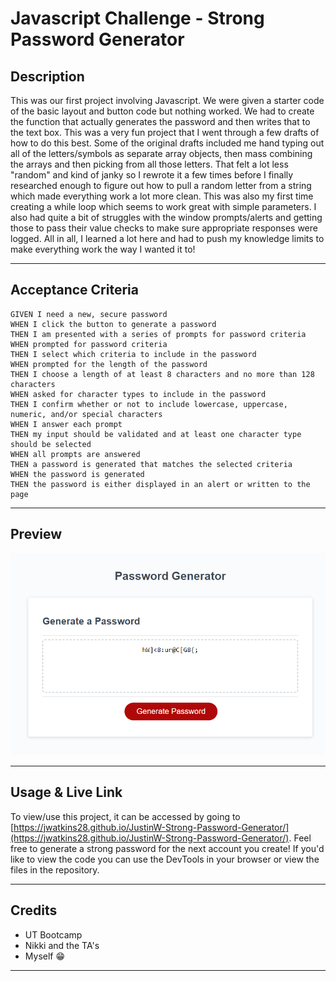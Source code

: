 # Javascript Challenge - Strong Password Generator

## **Description**

This was our first project involving Javascript. We were given a starter code of the basic layout and button code but nothing worked. We had to create the function that actually generates the password and then writes that to the text box. This was a very fun project that I went through a few drafts of how to do this best. Some of the original drafts included me hand typing out all of the letters/symbols as separate array objects, then mass combining the arrays and then picking from all those letters. That felt a lot less "random" and kind of janky so I rewrote it a few times before I finally researched enough to figure out how to pull a random letter from a string which made everything work a lot more clean. This was also my first time creating a while loop which seems to work great with simple parameters. I also had quite a bit of struggles with the window prompts/alerts and getting those to pass their value checks to make sure appropriate responses were logged. All in all, I learned a lot here and had to push my knowledge limits to make everything work the way I wanted it to! 

---

## **Acceptance Criteria**
```
GIVEN I need a new, secure password
WHEN I click the button to generate a password
THEN I am presented with a series of prompts for password criteria
WHEN prompted for password criteria
THEN I select which criteria to include in the password
WHEN prompted for the length of the password
THEN I choose a length of at least 8 characters and no more than 128 characters
WHEN asked for character types to include in the password
THEN I confirm whether or not to include lowercase, uppercase, numeric, and/or special characters
WHEN I answer each prompt
THEN my input should be validated and at least one character type should be selected
WHEN all prompts are answered
THEN a password is generated that matches the selected criteria
WHEN the password is generated
THEN the password is either displayed in an alert or written to the page
```
---

## **Preview**
![Website Preview](./assets/Screenshot.png)

---

## **Usage & Live Link**

To view/use this project, it can be accessed by going to [https://jwatkins28.github.io/JustinW-Strong-Password-Generator/](https://jwatkins28.github.io/JustinW-Strong-Password-Generator/). Feel free to generate a strong password for the next account you create! If you'd like to view the code you can use the DevTools in your browser or view the files in the repository. 

---

## **Credits**

- UT Bootcamp
- Nikki and the TA's
- Myself 😁 

---
